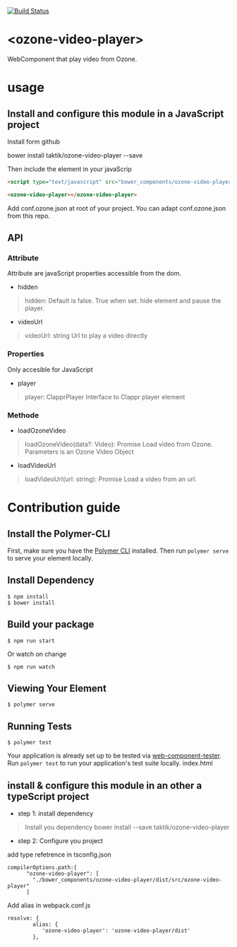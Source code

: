 [![Build Status](https://travis-ci.org/taktik/ozone-video-player.svg?branch=master)](https://travis-ci.org/taktik/ozone-video-player)

# \<ozone-video-player\>

WebComponent that play video from Ozone.

# usage

## Install and configure this module in a JavaScript project

Install form github

bower install  taktik/ozone-video-player --save

Then include the element in your javaScrip

```html
<script type="text/javascript" src="bower_components/ozone-video-player/dist/ozone-video-player.js"></script></body>

<ozone-video-player></ozone-video-player>
```


Add conf.ozone.json at root of your project. You can adapt conf.ozone.json from this repo.

## API

### Attribute
Attribute are javaScript properties accessible from the dom.

* hidden

> hidden: Default is false. True when set.
> hide element and pause the player.

* videoUrl

> videoUrl: string
> Url to play a video directly

### Properties

Only accesible for JavaScript

* player

> player: ClapprPlayer
> Interface to Clappr player element


### Methode

* loadOzoneVideo

> loadOzoneVideo(data?: Video): Promise<void>
> Load video from Ozone.
> Parameters is an Ozone Video Object

* loadVideoUrl
> loadVideoUrl(url: string): Promise<void>
> Load a video from an url.


# Contribution guide

## Install the Polymer-CLI

First, make sure you have the [Polymer CLI](https://www.npmjs.com/package/polymer-cli) installed. Then run `polymer serve` to serve your element locally.

## Install Dependency

```
$ npm install
$ bower install
```

## Build your package

```
$ npm run start
```
Or watch on change
```
$ npm run watch
```


## Viewing Your Element

```
$ polymer serve
```

## Running Tests

```
$ polymer test
```

Your application is already set up to be tested via [web-component-tester](https://github.com/Polymer/web-component-tester). Run `polymer test` to run your application's test suite locally.
index.html

## install & configure this module in an other a typeScript project


- step 1: install dependency

> Install you dependency
> bower install --save taktik/ozone-video-player

- step 2: Configure you project

add type refetrence in tsconfig.json
```
compilerOptions.path:{
      "ozone-video-player": [
        "./bower_components/ozone-video-player/dist/src/ozone-video-player"
      ]
```

Add alias in webpack.conf.js
```
resolve: {
        alias: {
           'ozone-video-player': 'ozone-video-player/dist'
        },
```